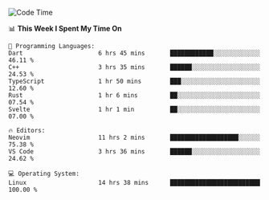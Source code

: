 <!-- [![Top Langs](https://github-readme-stats.vercel.app/api/top-langs/?username=gagahsyuja&theme=dracula&hide_border=true&border_radius=7)](https://github.com/anuraghazra/github-readme-stats) -->

<!--START_SECTION:waka-->
![Code Time](http://img.shields.io/badge/Code%20Time-728%20hrs%2024%20mins-blue)

📊 **This Week I Spent My Time On** 

```text
💬 Programming Languages: 
Dart                     6 hrs 45 mins       ████████████░░░░░░░░░░░░░   46.11 % 
C++                      3 hrs 35 mins       ██████░░░░░░░░░░░░░░░░░░░   24.53 % 
TypeScript               1 hr 50 mins        ███░░░░░░░░░░░░░░░░░░░░░░   12.60 % 
Rust                     1 hr 6 mins         ██░░░░░░░░░░░░░░░░░░░░░░░   07.54 % 
Svelte                   1 hr 1 min          ██░░░░░░░░░░░░░░░░░░░░░░░   07.00 % 

🔥 Editors: 
Neovim                   11 hrs 2 mins       ███████████████████░░░░░░   75.38 % 
VS Code                  3 hrs 36 mins       ██████░░░░░░░░░░░░░░░░░░░   24.62 % 

💻 Operating System: 
Linux                    14 hrs 38 mins      █████████████████████████   100.00 % 
```


<!--END_SECTION:waka-->
